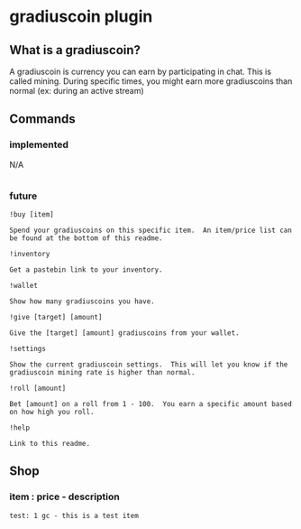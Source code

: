 # gradiuscoin plugin

## What is a gradiuscoin?
A gradiuscoin is currency you can earn by participating in chat.  This is called mining.  During specific times, you might earn more gradiuscoins than normal (ex: during an active stream)

## Commands

### implemented
N/A
```
```
### future
```
!buy [item]

Spend your gradiuscoins on this specific item.  An item/price list can be found at the bottom of this readme.

!inventory

Get a pastebin link to your inventory.

!wallet

Show how many gradiuscoins you have.

!give [target] [amount]

Give the [target] [amount] gradiuscoins from your wallet.

!settings

Show the current gradiuscoin settings.  This will let you know if the gradiuscoin mining rate is higher than normal.

!roll [amount]

Bet [amount] on a roll from 1 - 100.  You earn a specific amount based on how high you roll.

!help

Link to this readme.
```
## Shop
### item : price - description
```
test: 1 gc - this is a test item
```